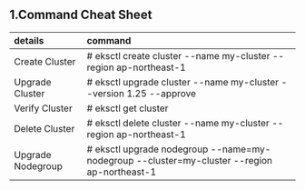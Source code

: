 ## 1.Command Cheat Sheet
|details|command|
|:--|:--|
|Create Cluster|# eksctl create cluster --name my-cluster --region ap-northeast-1|
|Upgrade Cluster|# eksctl upgrade cluster --name my-cluster --version 1.25 --approve|
|Verify Cluster|# eksctl get cluster|
|Delete Cluster|# eksctl delete cluster --name my-cluster --region ap-northeast-1|
|Upgrade Nodegroup|# eksctl upgrade nodegroup --name=my-nodegroup --cluster=my-cluster --region ap-northeast-1|

